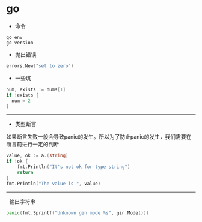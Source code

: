 # go
- 命令
```
go env
go version
```

- 抛出错误
```go
errors.New("set to zero")
```

- 一些坑
```go
num, exists := nums[1]
if !exists {
  num = 2
}
```

----

- 类型断言

如果断言失败一般会导致panic的发生。所以为了防止panic的发生，我们需要在断言前进行一定的判断

```go
value, ok := a.(string)
if !ok {
    fmt.Println("It's not ok for type string")
    return
}
fmt.Println("The value is ", value)
```
----
 
输出字符串

```go
panic(fmt.Sprintf("Unknown gin mode %s", gin.Mode()))
```
